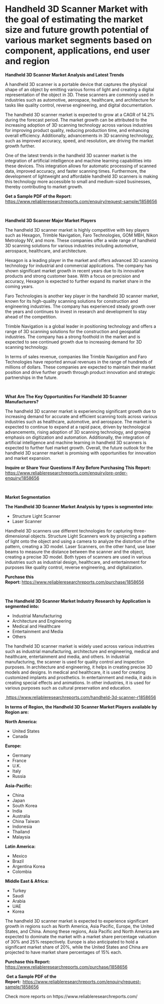<p><h1>Handheld 3D Scanner Market with the goal of estimating the market size and future growth potential of various market segments based on component, applications, end user and region</h1></p><p><strong>Handheld 3D Scanner Market Analysis and Latest Trends</strong></p>
<p><p>A handheld 3D scanner is a portable device that captures the physical shape of an object by emitting various forms of light and creating a digital representation of the object in 3D. These scanners are commonly used in industries such as automotive, aerospace, healthcare, and architecture for tasks like quality control, reverse engineering, and digital documentation.</p><p>The handheld 3D scanner market is expected to grow at a CAGR of 14.2% during the forecast period. The market growth can be attributed to the increasing adoption of 3D scanning technology across various industries for improving product quality, reducing production time, and enhancing overall efficiency. Additionally, advancements in 3D scanning technology, such as improved accuracy, speed, and resolution, are driving the market growth further.</p><p>One of the latest trends in the handheld 3D scanner market is the integration of artificial intelligence and machine learning capabilities into these devices. This integration allows for automatic processing of scanned data, improved accuracy, and faster scanning times. Furthermore, the development of lightweight and affordable handheld 3D scanners is making this technology more accessible to small and medium-sized businesses, thereby contributing to market growth.</p></p>
<p><strong>Get a Sample PDF of the Report:&nbsp;</strong> <a href="https://www.reliableresearchreports.com/enquiry/request-sample/1858656">https://www.reliableresearchreports.com/enquiry/request-sample/1858656</a></p>
<p>&nbsp;</p>
<p><strong>Handheld 3D Scanner Major Market Players</strong></p>
<p><p>The handheld 3D scanner market is highly competitive with key players such as Hexagon, Trimble Navigation, Faro Technologies, GOM MBH, Nikon Metrology NV, and more. These companies offer a wide range of handheld 3D scanning solutions for various industries including automotive, aerospace, healthcare, and architecture.</p><p>Hexagon is a leading player in the market and offers advanced 3D scanning technology for industrial and commercial applications. The company has shown significant market growth in recent years due to its innovative products and strong customer base. With a focus on precision and accuracy, Hexagon is expected to further expand its market share in the coming years.</p><p>Faro Technologies is another key player in the handheld 3D scanner market, known for its high-quality scanning solutions for construction and engineering industries. The company has experienced steady growth over the years and continues to invest in research and development to stay ahead of the competition.</p><p>Trimble Navigation is a global leader in positioning technology and offers a range of 3D scanning solutions for the construction and geospatial industries. The company has a strong foothold in the market and is expected to see continued growth due to increasing demand for 3D scanning technology.</p><p>In terms of sales revenue, companies like Trimble Navigation and Faro Technologies have reported annual revenues in the range of hundreds of millions of dollars. These companies are expected to maintain their market position and drive further growth through product innovation and strategic partnerships in the future.</p></p>
<p>&nbsp;</p>
<p><strong>What Are The Key Opportunities For Handheld 3D Scanner Manufacturers?</strong></p>
<p><p>The handheld 3D scanner market is experiencing significant growth due to increasing demand for accurate and efficient scanning tools across various industries such as healthcare, automotive, and aerospace. The market is expected to continue to expand at a rapid pace, driven by technological advancements, rising adoption of 3D scanning technology, and growing emphasis on digitization and automation. Additionally, the integration of artificial intelligence and machine learning in handheld 3D scanners is expected to further fuel market growth. Overall, the future outlook for the handheld 3D scanner market is promising with opportunities for innovation and market expansion.</p></p>
<p><strong>Inquire or Share Your Questions If Any Before Purchasing This Report:</strong> <a href="https://www.reliableresearchreports.com/enquiry/pre-order-enquiry/1858656">https://www.reliableresearchreports.com/enquiry/pre-order-enquiry/1858656</a></p>
<p>&nbsp;</p>
<p><strong>Market Segmentation</strong></p>
<p><strong>The Handheld 3D Scanner Market Analysis by types is segmented into:</strong></p>
<p><ul><li>Structure Light Scanner</li><li>Laser Scanner</li></ul></p>
<p><p>Handheld 3D scanners use different technologies for capturing three-dimensional objects. Structure Light Scanners work by projecting a pattern of light onto the object and using a camera to analyze the distortion of the pattern, creating a 3D model. Laser Scanners, on the other hand, use laser beams to measure the distance between the scanner and the object, creating a precise 3D model. Both types of scanners are used in various industries such as industrial design, healthcare, and entertainment for purposes like quality control, reverse engineering, and digitalization.</p></p>
<p><strong>Purchase this Report:&nbsp;</strong><a href="https://www.reliableresearchreports.com/purchase/1858656">https://www.reliableresearchreports.com/purchase/1858656</a></p>
<p>&nbsp;</p>
<p><strong>The Handheld 3D Scanner Market Industry Research by Application is segmented into:</strong></p>
<p><ul><li>Industrial Manufacturing</li><li>Architecture and Engineering</li><li>Medical and Healthcare</li><li>Entertainment and Media</li><li>Others</li></ul></p>
<p><p>The handheld 3D scanner market is widely used across various industries such as industrial manufacturing, architecture and engineering, medical and healthcare, entertainment and media, and others. In industrial manufacturing, the scanner is used for quality control and inspection purposes. In architecture and engineering, it helps in creating precise 3D models and designs. In medical and healthcare, it is used for creating customized implants and prosthetics. In entertainment and media, it aids in creating special effects and animations. In other industries, it is used for various purposes such as cultural preservation and education.</p></p>
<p><a href="https://www.reliableresearchreports.com/handheld-3d-scanner-r1858656">&nbsp;https://www.reliableresearchreports.com/handheld-3d-scanner-r1858656</a></p>
<p><strong>In terms of Region, the Handheld 3D Scanner Market Players available by Region are:</strong></p>
<p>
    <p> <strong> North America: </strong>
        <ul>
            <li>United States</li>
            <li>Canada</li>
        </ul>
        </p> 
    <p> <strong> Europe: </strong>
        <ul>
            <li>Germany</li>
            <li>France</li>
            <li>U.K.</li>
            <li>Italy</li>
            <li>Russia</li>
        </ul>
        </p> 
    <p> <strong> Asia-Pacific: </strong>
        <ul>
            <li>China</li>
            <li>Japan</li>
            <li>South Korea</li>
            <li>India</li>
            <li>Australia</li>
            <li>China Taiwan</li>
            <li>Indonesia</li>
            <li>Thailand</li>
            <li>Malaysia</li>
        </ul>
        </p> 
    <p> <strong> Latin America: </strong>
        <ul>
            <li>Mexico</li>
            <li>Brazil</li>
            <li>Argentina Korea</li>
            <li>Colombia</li>
        </ul>
        </p> 
    <p> <strong> Middle East & Africa: </strong>
        <ul>
            <li>Turkey</li>
            <li>Saudi</li>
            <li>Arabia</li>
            <li>UAE</li>
            <li>Korea</li>
        </ul>
    </p>
    </p>
<p><p>The handheld 3D scanner market is expected to experience significant growth in regions such as North America, Asia Pacific, Europe, the United States, and China. Among these regions, Asia Pacific and North America are expected to dominate the market with a market share percentage valuation of 30% and 25% respectively. Europe is also anticipated to hold a significant market share of 20%, while the United States and China are projected to have market share percentages of 15% each.</p></p>
<p><strong>Purchase this Report: </strong><a href="https://www.reliableresearchreports.com/purchase/1858656">https://www.reliableresearchreports.com/purchase/1858656</a></p>
<p>&nbsp;<strong>Get a Sample PDF of the Report:&nbsp;&nbsp;</strong><a href="https://www.reliableresearchreports.com/enquiry/request-sample/1858656">https://www.reliableresearchreports.com/enquiry/request-sample/1858656</a></p>
<p><strong></strong></p>
<p>Check more reports on https://www.reliableresearchreports.com/</p>
